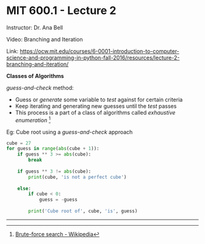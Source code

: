 # MIT 600.1 - Lecture 2

Instructor: Dr. Ana Bell

Video: Branching and Iteration

Link: https://ocw.mit.edu/courses/6-0001-introduction-to-computer-science-and-programming-in-python-fall-2016/resources/lecture-2-branching-and-iteration/

**Classes of Algorithms**

*guess-and-check* method:

- Guess or *generate* some variable to *test* against for certain criteria
- Keep iterating and generating new guesses until the *test* passes
- This process is a part of a class of algorithms called *exhaustive enumeration* [^1]

Eg: Cube root using a *guess-and-check* approach
```python
cube = 27
for guess in range(abs(cube + 1)):
	if guess ** 3 >= abs(cube):
		break
		
	if guess ** 3 != abs(cube):
		print(cube, 'is not a perfect cube')
		
	else:
		if cube < 0:
			guess = -guess
			
		print('Cube root of', cube, 'is', guess)
```

___

[^1]: [Brute-force search - Wikipedia](https://en.wikipedia.org/wiki/Brute-force_search)
